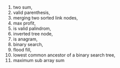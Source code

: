 1. two sum,
2. valid  parenthesis,
3. merging two sorted link nodes,
4. max profit,
5. is valid palindrom,
6. inverted tree node,
7. is anagram,
8. binary search,
9. flood fill,
10. lowest common ancestor of a binary search tree,
11. maximum sub array sum
